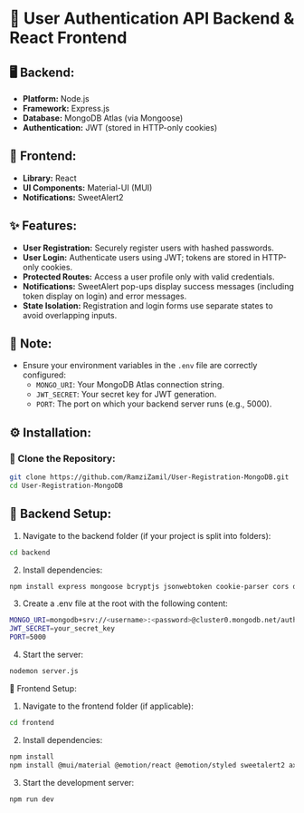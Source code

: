 # 🚀 User Authentication API Backend & React Frontend

## 🖥️ Backend:
- **Platform:** Node.js  
- **Framework:** Express.js  
- **Database:** MongoDB Atlas (via Mongoose)  
- **Authentication:** JWT (stored in HTTP-only cookies)

## 🎨 Frontend:
- **Library:** React  
- **UI Components:** Material-UI (MUI)  
- **Notifications:** SweetAlert2

## ✨ Features:
- **User Registration:** Securely register users with hashed passwords.
- **User Login:** Authenticate users using JWT; tokens are stored in HTTP-only cookies.
- **Protected Routes:** Access a user profile only with valid credentials.
- **Notifications:** SweetAlert pop-ups display success messages (including token display on login) and error messages.
- **State Isolation:** Registration and login forms use separate states to avoid overlapping inputs.

## 📝 Note:
- Ensure your environment variables in the `.env` file are correctly configured:
  - `MONGO_URI`: Your MongoDB Atlas connection string.
  - `JWT_SECRET`: Your secret key for JWT generation.
  - `PORT`: The port on which your backend server runs (e.g., 5000).

## ⚙️ Installation:

### 🔽 Clone the Repository:
```bash
git clone https://github.com/RamziZamil/User-Registration-MongoDB.git
cd User-Registration-MongoDB
```
## 🔧 Backend Setup:
1. Navigate to the backend folder (if your project is split into folders):
```bash
cd backend
```
2. Install dependencies:
```bash
npm install express mongoose bcryptjs jsonwebtoken cookie-parser cors dotenv
```

3. Create a .env file at the root with the following content:
```bash
MONGO_URI=mongodb+srv://<username>:<password>@cluster0.mongodb.net/auth_demo?retryWrites=true&w=majority
JWT_SECRET=your_secret_key
PORT=5000
```
4. Start the server:
```bash
nodemon server.js
```
🎨 Frontend Setup:
1. Navigate to the frontend folder (if applicable):
```bash
cd frontend

```

2. Install dependencies:
```bash
npm install
npm install @mui/material @emotion/react @emotion/styled sweetalert2 axios
```

3. Start the development server:
```bash
npm run dev
```







